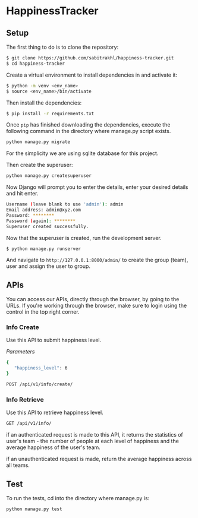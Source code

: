 # HappinessTracker

## Setup

The first thing to do is to clone the repository:
```sh
$ git clone https://github.com/sabitrakhl/happiness-tracker.git
$ cd happiness-tracker
```

Create a virtual environment to install dependencies in and activate it:
```sh
$ python -m venv <env_name>
$ source <env_name>/bin/activate
```

Then install the dependencies:
```sh
$ pip install -r requirements.txt
```

Once `pip` has finished downloading the dependencies, execute the following command in the directory where manage.py script exists.
```sh
python manage.py migrate
```
For the simplicity we are using sqlite database for this project.

Then create the superuser:
```sh
python manage.py createsuperuser
```

Now Django will prompt you to enter the details, enter your desired details and hit enter.
```sh
Username (leave blank to use 'admin'): admin
Email address: admin@xyz.com
Password: ********
Password (again): ********
Superuser created successfully.
```

Now that the superuser is created, run the development server.
```sh
$ python manage.py runserver
```

And navigate to `http://127.0.0.1:8000/admin/` to create the group (team), user and assign the user to group.


## APIs

You can access our APIs, directly through the browser, by going to the URLs.
If you're working through the browser, make sure to login using the control in the top right corner.

### Info Create

Use this API to submit happiness level.

*Parameters*
```sh
{
   "happiness_level": 6
}
```


```sh
POST /api/v1/info/create/
```

### Info Retrieve

Use this API to retrieve happiness level.

```sh
GET /api/v1/info/
```

if an authenticated request is made to this API, it returns the statistics of user's team - the number of people at each level of happiness and the average happiness of the user's team.

if an unauthenticated request is made, return the average happiness across all teams.



## Test

To run the tests, cd into the directory where manage.py is:

```sh
python manage.py test
```
